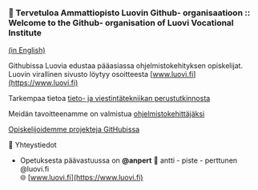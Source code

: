 ### 👋 Tervetuloa Ammattiopisto Luovin Github- organisaatioon ::<br>Welcome to the Github- organisation of Luovi Vocational Institute
[(in English)](readme_en.md)

Githubissa Luovia edustaa pääasiassa ohjelmistokehityksen opiskelijat. Luovin virallinen sivusto löytyy osoitteesta  [www.luovi.fi](https://www.luovi.fi)

Tarkempaa tietoa [tieto- ja viestintätekniikan perustutkinnosta](https://opintopolku.fi/konfo/fi/toteutus/1.2.246.562.17.00000000000000004332)

Meidän tavoitteenamme on valmistua [ohjelmistokehittäjäksi](https://luovi.fi/koulutukset/ohjelmistokehittaja/)

[Opiskelijoidemme projekteja GitHubissa](projects.md)

👥 Yhteystiedot
- Opetuksesta päävastuussa on **@anpert**
📧 antti - piste - perttunen @luovi.fi  
🌐 [www.luovi.fi](https://www.luovi.fi)
